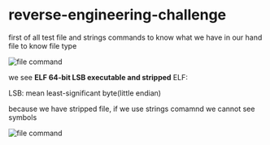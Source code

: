 # reverse-engineering-challenge

first of all test file and strings commands to know what we have in our hand 
file to know file type 

![file command](https://i.ibb.co/Y2cJT4Q/command-file-test.png)

we see **ELF 64-bit LSB executable and stripped**
ELF:


LSB: mean least-significant byte(little endian)

because we have stripped file, if we use strings comamnd  we cannot see symbols

![file command](https://i.ibb.co/jyvxh0C/strings-command.png)
